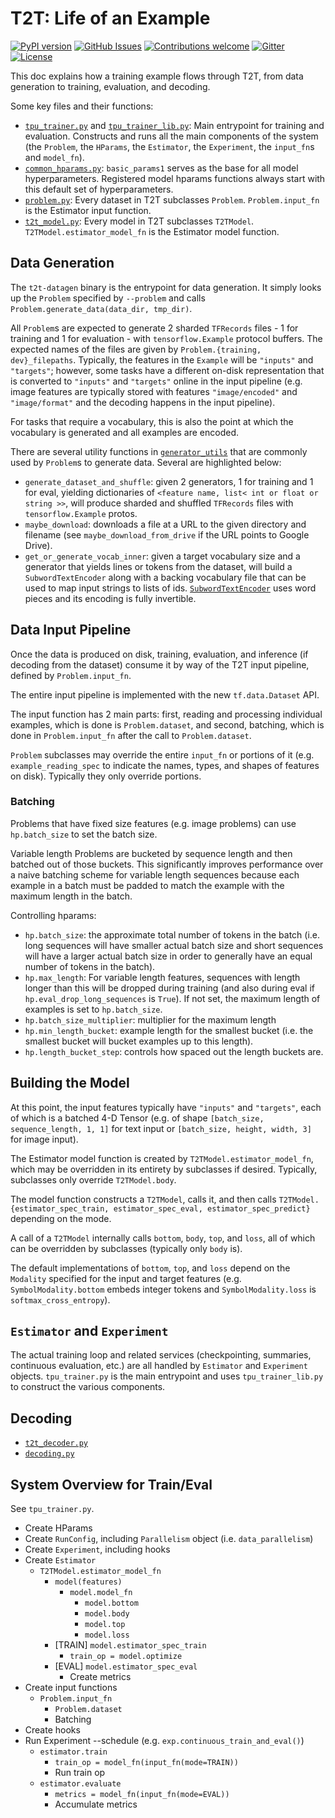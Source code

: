 # T2T: Life of an Example

[![PyPI
version](https://badge.fury.io/py/tensor2tensor.svg)](https://badge.fury.io/py/tensor2tensor)
[![GitHub
Issues](https://img.shields.io/github/issues/tensorflow/tensor2tensor.svg)](https://github.com/tensorflow/tensor2tensor/issues)
[![Contributions
welcome](https://img.shields.io/badge/contributions-welcome-brightgreen.svg)](CONTRIBUTING.md)
[![Gitter](https://img.shields.io/gitter/room/nwjs/nw.js.svg)](https://gitter.im/tensor2tensor/Lobby)
[![License](https://img.shields.io/badge/License-Apache%202.0-brightgreen.svg)](https://opensource.org/licenses/Apache-2.0)

This doc explains how a training example flows through T2T, from data generation
to training, evaluation, and decoding.

Some key files and their functions:

*   [`tpu_trainer.py`](https://github.com/tensorflow/tensor2tensor/tree/master/tensor2tensor/tpu/tpu_trainer.py) and [`tpu_trainer_lib.py`](https://github.com/tensorflow/tensor2tensor/tree/master/tensor2tensor/tpu/tpu_trainer_lib.py):
    Main entrypoint for training and evaluation.  Constructs and runs all the
    main components of the system (the `Problem`, the `HParams`, the
    `Estimator`, the `Experiment`, the `input_fn`s and `model_fn`).
*   [`common_hparams.py`](https://github.com/tensorflow/tensor2tensor/tree/master/tensor2tensor/layers/common_hparams.py):
    `basic_params1` serves as the base for all model hyperparameters. Registered
    model hparams functions always start with this default set of
    hyperparameters.
*   [`problem.py`](https://github.com/tensorflow/tensor2tensor/tree/master/tensor2tensor/data_generators/problem.py):
    Every dataset in T2T subclasses `Problem`. `Problem.input_fn` is the
    Estimator input function.
*   [`t2t_model.py`](https://github.com/tensorflow/tensor2tensor/tree/master/tensor2tensor/utils/t2t_model.py):
    Every model in T2T subclasses `T2TModel`. `T2TModel.estimator_model_fn` is
    the Estimator model function.

## Data Generation

The `t2t-datagen` binary is the entrypoint for data generation. It simply looks
up the `Problem` specified by `--problem` and calls
`Problem.generate_data(data_dir, tmp_dir)`.

All `Problem`s are expected to generate 2 sharded `TFRecords` files - 1 for
training and 1 for evaluation - with `tensorflow.Example` protocol buffers. The
expected names of the files are given by `Problem.{training, dev}_filepaths`.
Typically, the features in the `Example` will be `"inputs"` and `"targets"`;
however, some tasks have a different on-disk representation that is converted to
`"inputs"` and `"targets"` online in the input pipeline (e.g. image features are
typically stored with features `"image/encoded"` and `"image/format"` and the
decoding happens in the input pipeline).

For tasks that require a vocabulary, this is also the point at which the
vocabulary is generated and all examples are encoded.

There are several utility functions in
[`generator_utils`](https://github.com/tensorflow/tensor2tensor/tree/master/tensor2tensor/data_generators/generator_utils.py)
that are commonly used by `Problem`s to generate data. Several are highlighted
below:

*   `generate_dataset_and_shuffle`: given 2 generators, 1 for training and 1 for
    eval, yielding dictionaries of `<feature name, list< int or float or
    string >>`, will produce sharded and shuffled `TFRecords` files with
    `tensorflow.Example` protos.
*   `maybe_download`: downloads a file at a URL to the given directory and
    filename (see `maybe_download_from_drive` if the URL points to Google
    Drive).
*   `get_or_generate_vocab_inner`: given a target vocabulary size and a
    generator that yields lines or tokens from the dataset, will build a
    `SubwordTextEncoder` along with a backing vocabulary file that can be used
    to map input strings to lists of ids.
    [`SubwordTextEncoder`](https://github.com/tensorflow/tensor2tensor/tree/master/tensor2tensor/data_generators/text_encoder.py)
    uses word pieces and its encoding is fully invertible.

## Data Input Pipeline

Once the data is produced on disk, training, evaluation, and inference (if
decoding from the dataset) consume it by way of the T2T input pipeline, defined
by `Problem.input_fn`.

The entire input pipeline is implemented with the new `tf.data.Dataset` API.

The input function has 2 main parts: first, reading and processing individual
examples, which is done is `Problem.dataset`, and second, batching, which is
done in `Problem.input_fn` after the call to `Problem.dataset`.

`Problem` subclasses may override the entire `input_fn` or portions of it (e.g.
`example_reading_spec` to indicate the names, types, and shapes of features on
disk). Typically they only override portions.

### Batching

Problems that have fixed size features (e.g. image problems) can use
`hp.batch_size` to set the batch size.

Variable length Problems are bucketed by sequence length and then batched out of
those buckets.  This significantly improves performance over a naive batching
scheme for variable length sequences because each example in a batch must be
padded to match the example with the maximum length in the batch.

Controlling hparams:

* `hp.batch_size`: the approximate total number of tokens in
  the batch (i.e. long sequences will have smaller actual batch size and short
  sequences will have a larger actual batch size in order to generally have an
  equal number of tokens in the batch).
* `hp.max_length`: For variable length features, sequences with length longer
  than this will be dropped during training (and also during eval if
  `hp.eval_drop_long_sequences` is `True`). If not set, the maximum length of
  examples is set to `hp.batch_size`.
* `hp.batch_size_multiplier`: multiplier for the maximum length
* `hp.min_length_bucket`: example length for the smallest bucket (i.e. the
  smallest bucket will bucket examples up to this length).
* `hp.length_bucket_step`: controls how spaced out the length buckets are.

## Building the Model

At this point, the input features typically have `"inputs"` and `"targets"`,
each of which is a batched 4-D Tensor (e.g. of shape `[batch_size,
sequence_length, 1, 1]` for text input or `[batch_size, height, width, 3]` for
image input).

The Estimator model function is created by `T2TModel.estimator_model_fn`, which
may be overridden in its entirety by subclasses if desired. Typically,
subclasses only override `T2TModel.body`.

The model function constructs a `T2TModel`, calls it, and then calls
`T2TModel.{estimator_spec_train, estimator_spec_eval, estimator_spec_predict}`
depending on the mode.

A call of a `T2TModel` internally calls `bottom`, `body`, `top`, and `loss`, all
of which can be overridden by subclasses (typically only `body` is).

The default implementations of `bottom`, `top`, and `loss` depend on the
`Modality` specified for the input and target features (e.g.
`SymbolModality.bottom` embeds integer tokens and `SymbolModality.loss` is
`softmax_cross_entropy`).

## `Estimator` and `Experiment`

The actual training loop and related services (checkpointing, summaries,
continuous evaluation, etc.) are all handled by `Estimator` and `Experiment`
objects. `tpu_trainer.py` is the main entrypoint and uses `tpu_trainer_lib.py`
to construct the various components.

## Decoding

* [`t2t_decoder.py`](https://github.com/tensorflow/tensor2tensor/tree/master/tensor2tensor/bin/t2t-decoder)
* [`decoding.py`](https://github.com/tensorflow/tensor2tensor/tree/master/tensor2tensor/utils/decoding.py)

## System Overview for Train/Eval

See `tpu_trainer.py`.

* Create HParams
* Create `RunConfig`, including `Parallelism` object (i.e. `data_parallelism`)
* Create `Experiment`, including hooks
* Create `Estimator`
  * `T2TModel.estimator_model_fn`
    * `model(features)`
      * `model.model_fn`
        * `model.bottom`
        * `model.body`
        * `model.top`
        * `model.loss`
    * [TRAIN] `model.estimator_spec_train`
      * `train_op = model.optimize`
    * [EVAL] `model.estimator_spec_eval`
      * Create metrics
* Create input functions
  * `Problem.input_fn`
    * `Problem.dataset`
    * Batching
* Create hooks
* Run Experiment --schedule (e.g. `exp.continuous_train_and_eval()`)
  * `estimator.train`
    * `train_op = model_fn(input_fn(mode=TRAIN))`
    * Run train op
  * `estimator.evaluate`
    * `metrics = model_fn(input_fn(mode=EVAL))`
    * Accumulate metrics
